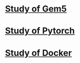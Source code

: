 # [Study of Gem5](https://gnupdev.github.io/gem5)  
# [Study of Pytorch](https://gnupdev.github.io/pytorch)  
# [Study of Docker](https://gnupdev.github.io/docker)  
